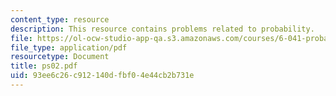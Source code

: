 ```yaml
---
content_type: resource
description: This resource contains problems related to probability.
file: https://ol-ocw-studio-app-qa.s3.amazonaws.com/courses/6-041-probabilistic-systems-analysis-and-applied-probability-spring-2006/93ee6c26c912140dfbf04e44cb2b731e_ps02.pdf
file_type: application/pdf
resourcetype: Document
title: ps02.pdf
uid: 93ee6c26-c912-140d-fbf0-4e44cb2b731e
---
```

